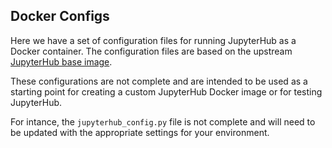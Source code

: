 ## Docker Configs

Here we have a set of configuration files for running JupyterHub as a Docker container. The configuration files are based on the upstream [JupyterHub base image](https://hub.docker.com/r/jupyterhub/jupyterhub/).

These configurations are not complete and are intended to be used as a starting point for creating a custom JupyterHub Docker image or for testing JupyterHub.

For intance, the `jupyterhub_config.py` file is not complete and will need to be updated with the appropriate settings for your environment. 
